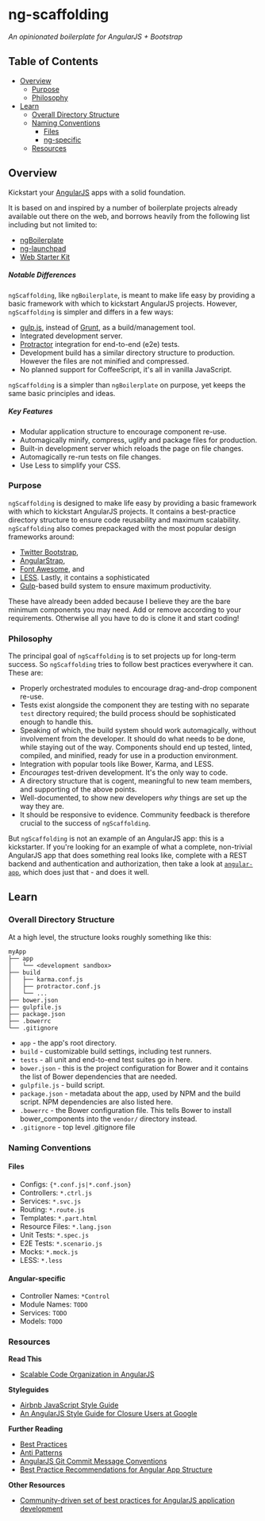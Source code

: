 # ng-scaffolding

*An opinionated boilerplate for AngularJS + Bootstrap*

## Table of Contents

- [Overview](#overview)
    - [Purpose](#purpose)
    - [Philosophy](#philosophy)
- [Learn](#learn)
    - [Overall Directory Structure](#overall-directory-structure)
    - [Naming Conventions](#file-naming-conventions)
        - [Files](#files)
        - [ng-specific](#angular-specific)
    - [Resources](#resources)

## Overview

Kickstart your [AngularJS](http://angularjs.org/) apps with a solid foundation.

It is based on and inspired by a number of boilerplate projects already available out there on the web,
and borrows heavily from the following list including but not limited to:

- [ngBoilerplate](http://bit.ly/ngBoilerplate)
- [ng-launchpad](http://www.samora.me/ng-launchpad)
- [Web Starter Kit](https://developers.google.com/web/starter-kit/)

##### Notable Differences

`ngScaffolding`, like `ngBoilerplate`, is meant to make life easy by providing a basic framework with which to kickstart AngularJS projects.
However, `ngScaffolding` is simpler and differs in a few ways:

- [gulp.js](http://gulpjs.com), instead of [Grunt](http://gruntjs.com), as a build/management tool.
- Integrated development server.
- [Protractor](https://github.com/angular/protractor) integration for end-to-end (e2e) tests.
- Development build has a similar directory structure to production. However the files are not minified and compressed.
- No planned support for CoffeeScript, it's all in vanilla JavaScript.

`ngScaffolding` is a simpler than `ngBoilerplate` on purpose, yet keeps the same basic principles and ideas.

##### Key Features

- Modular application structure to encourage component re-use.
- Automagically minify, compress, uglify and package files for production.
- Built-in development server which reloads the page on file changes.
- Automagically re-run tests on file changes.
- Use Less to simplify your CSS.

### Purpose

`ngScaffolding` is designed to make life easy by providing a basic framework with which to kickstart AngularJS projects.
It contains a best-practice directory structure to ensure code reusability and maximum scalability.
`ngScaffolding` also comes prepackaged with the most popular design frameworks around:

- [Twitter Bootstrap](http://getbootstrap.com),
- [AngularStrap](http://mgcrea.github.io/angular-strap),
- [Font Awesome](http://fortawesome.github.com/Font-Awesome), and
- [LESS](http://lesscss.org). Lastly, it contains a sophisticated
- [Gulp](http://gulpjs.com)-based build system to ensure maximum productivity.

These have already been added because I believe they are the bare minimum components you may need.
Add or remove according to your requirements.
Otherwise all you have to do is clone it and start coding!

### Philosophy

The principal goal of `ngScaffolding` is to set projects up for long-term success.
So `ngScaffolding` tries to follow best practices everywhere it can.
These are:

- Properly orchestrated modules to encourage drag-and-drop component re-use.
- Tests exist alongside the component they are testing with no separate `test` directory required;
  the build process should be sophisticated enough to handle this.
- Speaking of which, the build system should work automagically, without involvement from the developer.
  It should do what needs to be done, while staying out of the way.
  Components should end up tested, linted, compiled, and minified, ready for use in a production environment.
- Integration with popular tools like Bower, Karma, and LESS.
- *Encourages* test-driven development. It's the only way to code.
- A directory structure that is cogent, meaningful to new team members, and supporting of the above points.
- Well-documented, to show new developers *why* things are set up the way they are.
- It should be responsive to evidence. Community feedback is therefore crucial to the success of `ngScaffolding`.

But `ngScaffolding` is not an example of an AngularJS app: this is a kickstarter.
If you're looking for an example of what a complete, non-trivial AngularJS app that does something real looks like,
complete with a REST backend and authentication and authorization,
then take a look at [`angular-app`](http://github.com/angular-app/angular-app),
which does just that - and does it well.

## Learn

### Overall Directory Structure

At a high level, the structure looks roughly something like this:

```
myApp
├── app
│   └── <development sandbox>
├── build
│   ├── karma.conf.js
│   ├── protractor.conf.js
│   └── ...
├── bower.json
├── gulpfile.js
├── package.json
├── .bowerrc
└── .gitignore
```
 
- `app` - the app's root directory.
- `build` - customizable build settings, including test runners.
- `tests` - all unit and end-to-end test suites go in here.
- `bower.json` - this is the project configuration for Bower and it contains the list of Bower dependencies that are needed.
- `gulpfile.js` - build script.
- `package.json` - metadata about the app, used by NPM and the build script. NPM dependencies are also listed here.
- `.bowerrc` - the Bower configuration file. This tells Bower to install bower_components into the `vendor/` directory instead.
- `.gitignore` - top level .gitignore file

### Naming Conventions

#### Files

- Configs: `{*.conf.js|*.conf.json}`
- Controllers: `*.ctrl.js`
- Services: `*.svc.js`
- Routing: `*.route.js`
- Templates: `*.part.html`
- Resource Files: `*.lang.json` 
- Unit Tests: `*.spec.js`
- E2E Tests: `*.scenario.js`
- Mocks: `*.mock.js`
- LESS: `*.less`

#### Angular-specific

- Controller Names: `*Control`
- Module Names: `TODO`
- Services: `TODO`
- Models: `TODO`

### Resources

**Read This**

- [Scalable Code Organization in AngularJS](https://medium.com/opinionated-angularjs/9f01b594bf06)

**Styleguides**

- [Airbnb JavaScript Style Guide](https://github.com/airbnb/javascript)
- [An AngularJS Style Guide for Closure Users at Google](https://google-styleguide.googlecode.com/svn/trunk/angularjs-google-style.html)

**Further Reading**

- [Best Practices](https://github.com/angular/angular.js/wiki/Best-Practices)
- [Anti Patterns](https://github.com/angular/angular.js/wiki/Anti-Patterns)
- [AngularJS Git Commit Message Conventions](https://docs.google.com/document/d/1QrDFcIiPjSLDn3EL15IJygNPiHORgU1_OOAqWjiDU5Y/edit#heading=h.uyo6cb12dt6w)
- [Best Practice Recommendations for Angular App Structure](https://docs.google.com/document/d/1XXMvReO8-Awi1EZXAXS4PzDzdNvV6pGcuaF4Q9821Es/pub)

**Other Resources**

- [Community-driven set of best practices for AngularJS application development](https://github.com/mgechev/angularjs-style-guide)